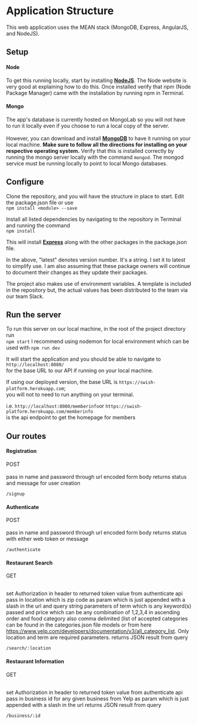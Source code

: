 # Application Structure
This web application uses the MEAN stack (MongoDB, Express, AngularJS, and NodeJS).

## Setup

#### Node
To get this running locally, start by installing [**NodeJS**](http://nodejs.org/download/). The Node website is very good at explaining how to do this. Once installed verify that npm (Node Package Manager) came with the installation by running npm in Terminal.

#### Mongo
The app's database is currently hosted on MongoLab so you will not have to run it locally even if you choose to run a local copy of the server. <br><br>However, you can download and install [**MongoDB**](http://www.mongodb.org/downloads) to have it running on your local machine. **Make sure to follow all the directions for installing on your respective operating system.** Verify that this is installed correctly by running the mongo server locally with the command ```mongod```. The mongod service must be running locally to point to local Mongo databases.


## Configure
Clone the repository, and you will have the structure in place to start. Edit the package.json file or use <br>```npm install <module> --save```

Install all listed dependencies by navigating to the repository in Terminal and running the command <br>```npm install```

This will install [**Express**](http://expressjs.com/4x/api.html) along with the other packages in the package.json file.

In the above, "latest" denotes version number. It's a string. I set it to latest to simplify use. I am also assuming that these package owners will continue to document their changes as they update their packages.

The project also makes use of environment variables. A template is included in the repository but, the actual values has been distributed to the team via our team Slack.

## Run the server
To run this server on our local machine, in the root of the project directory run <br> ```npm start``` I recommend using nodemon for local environment which can be used with ```npm run dev```

It will start the application and you should be able to navigate to ```http://localhost:8080/``` <br>for the base URL to our API if running on your local machine.

If using our deployed version, the base URL is ```https://swish-platform.herokuapp.com```;<br> you will not to need to run anything on your terminal.

i.e. ```http://localhost:8080/memberinfo```or ```https://swish-platform.herokuapp.com/memberinfo``` <br>is the api endpoint to get the homepage for members

## Our routes

#### Registration
POST<br><br>
pass in name and password through url encoded form body
returns status and message for user creation
```
/signup
```

#### Authenticate
POST<br><br>
pass in name and password through url encoded form body
returns status with either web token or message
```
/authenticate
```

#### Restaurant Search
GET<br><br>

set Authorization in header to returned token value from authenticate api
pass in location which is zip code as param which is just appended with a slash in the url and query string parameters of term which is any keyword(s) passed and price which can be any combination of 1,2,3,4 in ascending order and food category also comma delimited (list of accepted categories can be found in the categories.json file models or from here https://www.yelp.com/developers/documentation/v3/all_category_list. Only location and term are required parameters.
returns JSON result from query
```
/search/:location
```

#### Restaurant Information
GET<br><br>

set Authorization in header to returned token value from authenticate api
pass in business id for any given business from Yelp as param which is just appended with a slash in the url
returns JSON result from query
```
/business/:id
```
